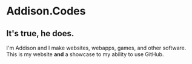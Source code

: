 # Addison.Codes

## It's true, he does.

I'm Addison and I make websites, webapps, games, and other software. This is my website <b>and</b> a showcase to my ability to use GitHub.

